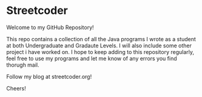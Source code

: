 # Streetcoder

Welcome to my GitHub Repository!

This repo contains a collection of all the Java programs I wrote as a student at both Undergraduate and Gradaute Levels. I will also include some other project i have worked on. I hope to keep adding to this repository regularly, feel free to use my programs and let me know of any errors you find thorugh mail.

Follow my blog at streetcoder.org!

Cheers!
